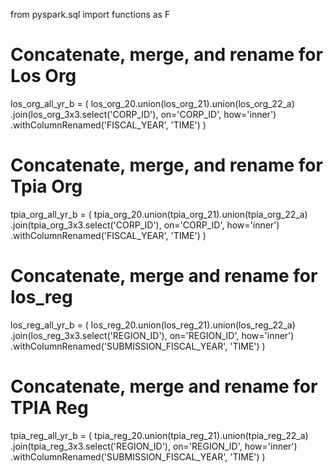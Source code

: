 from pyspark.sql import functions as F

# Concatenate, merge, and rename for Los Org
los_org_all_yr_b = (
    los_org_20.union(los_org_21).union(los_org_22_a)
    .join(los_org_3x3.select('CORP_ID'), on='CORP_ID', how='inner')
    .withColumnRenamed('FISCAL_YEAR', 'TIME')
)

# Concatenate, merge, and rename for Tpia Org
tpia_org_all_yr_b = (
    tpia_org_20.union(tpia_org_21).union(tpia_org_22_a)
    .join(tpia_org_3x3.select('CORP_ID'), on='CORP_ID', how='inner')
    .withColumnRenamed('FISCAL_YEAR', 'TIME')
)

# Concatenate, merge and rename for los_reg
los_reg_all_yr_b = (
    los_reg_20.union(los_reg_21).union(los_reg_22_a)
    .join(los_reg_3x3.select('REGION_ID'), on='REGION_ID', how='inner')
    .withColumnRenamed('SUBMISSION_FISCAL_YEAR', 'TIME')
)

# Concatenate, merge and rename for TPIA Reg
tpia_reg_all_yr_b = (
    tpia_reg_20.union(tpia_reg_21).union(tpia_reg_22_a)
    .join(tpia_reg_3x3.select('REGION_ID'), on='REGION_ID', how='inner')
    .withColumnRenamed('SUBMISSION_FISCAL_YEAR', 'TIME')
)
